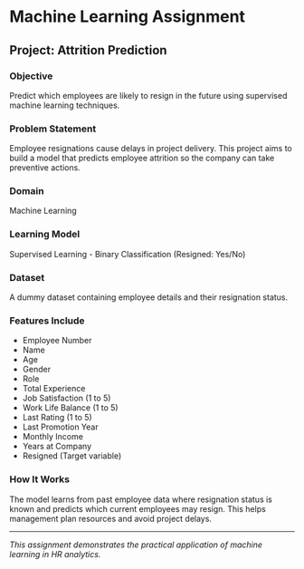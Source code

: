 # Machine Learning Assignment

## Project: Attrition Prediction

### Objective
Predict which employees are likely to resign in the future using supervised machine learning techniques.

### Problem Statement
Employee resignations cause delays in project delivery. This project aims to build a model that predicts employee attrition so the company can take preventive actions.

### Domain
Machine Learning

### Learning Model
Supervised Learning - Binary Classification (Resigned: Yes/No)

### Dataset
A dummy dataset containing employee details and their resignation status.

### Features Include
- Employee Number
- Name
- Age
- Gender
- Role
- Total Experience
- Job Satisfaction (1 to 5)
- Work Life Balance (1 to 5)
- Last Rating (1 to 5)
- Last Promotion Year
- Monthly Income
- Years at Company
- Resigned (Target variable)

### How It Works
The model learns from past employee data where resignation status is known and predicts which current employees may resign. This helps management plan resources and avoid project delays.

---

*This assignment demonstrates the practical application of machine learning in HR analytics.*
